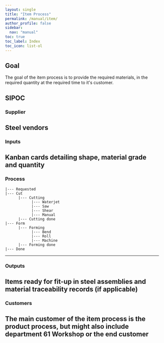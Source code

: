 ```yaml
---
layout: single
title: "Item Process"
permalink: /manual/item/
author_profile: false
sidebar:
  nav: "manual"
toc: true
toc_label: Index
toc_icon: list-ol
---
```

## Goal
The goal of the item process is to provide the required materials, in the required quantity at the required time to it's customer.

## SIPOC
### Supplier
Steel vendors
---
### Inputs
Kanban cards detailing shape, material grade and quantity
---
### Process
```
|--- Requested
|--- Cut
      |--- Cutting
            |--- Waterjet
            |--- Saw
            |--- Shear
            |--- Manual
      |--- Cutting done
|--- Form
      |--- Forming
            |--- Bend
            |--- Roll
            |--- Machine
      |--- Forming done
|--- Done
```
---
### Outputs
Items ready for fit-up in steel assemblies and material traceability records (if applicable)
---
### Customers
The main customer of the item process is the product process, but might also include department 61 Workshop or the end customer
---
